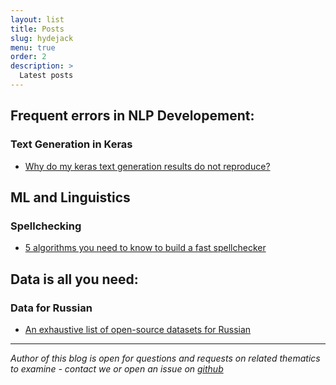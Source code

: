 ```yaml
---
layout: list
title: Posts
slug: hydejack
menu: true
order: 2
description: >
  Latest posts
---
```


## Frequent errors in NLP Developement:
### Text Generation in Keras
 - [Why do my keras text generation results do not reproduce?](/_posts/2018-08-30-keras.md)
 
## ML and Linguistics
### Spellchecking
 - [5 algorithms you need to know to build a fast spellchecker](_posts/2018-08-30-spellcheck.md)
 
## Data is all you need:
### Data for Russian
 - [An exhaustive list of open-source datasets for Russian](_posts/2018-08-30-datasets.md)
 
 
 
 
 
 
 
 
 
 ---
 *Author of this blog is open for questions and requests on related thematics to examine - contact we or open an issue on [github](https://github.com/TatianaShavrina/blog/)*
